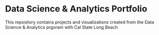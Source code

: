 # Data Science & Analytics Portfolio
This repository contains projects and visualizations created from the Data Science & Analytics prgoram with Cal State Long Beach
